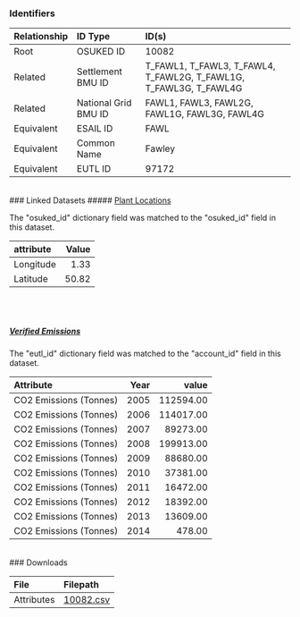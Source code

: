 ### Identifiers

| Relationship   | ID Type              | ID(s)                                                             |
|:---------------|:---------------------|:------------------------------------------------------------------|
| Root           | OSUKED ID            | 10082                                                             |
| Related        | Settlement BMU ID    | T_FAWL1, T_FAWL3, T_FAWL4, T_FAWL2G, T_FAWL1G, T_FAWL3G, T_FAWL4G |
| Related        | National Grid BMU ID | FAWL1, FAWL3, FAWL2G, FAWL1G, FAWL3G, FAWL4G                      |
| Equivalent     | ESAIL ID             | FAWL                                                              |
| Equivalent     | Common Name          | Fawley                                                            |
| Equivalent     | EUTL ID              | 97172                                                             |

<br>
### Linked Datasets
##### <a href="https://raw.githubusercontent.com/OSUKED/Dictionary-Datasets/main/datasets/plant-locations/datapackage.json">Plant Locations</a>



The "osuked_id" dictionary field was matched to the "osuked_id" field in this dataset.

| attribute   |   Value |
|:------------|--------:|
| Longitude   |    1.33 |
| Latitude    |   50.82 |

<br><br>
##### <a href="https://raw.githubusercontent.com/OSUKED/Dictionary-Datasets/main/datasets/verified-emissions/datapackage.json">Verified Emissions</a>



The "eutl_id" dictionary field was matched to the "account_id" field in this dataset.

| Attribute              |   Year |     value |
|:-----------------------|-------:|----------:|
| CO2 Emissions (Tonnes) |   2005 | 112594.00 |
| CO2 Emissions (Tonnes) |   2006 | 114017.00 |
| CO2 Emissions (Tonnes) |   2007 |  89273.00 |
| CO2 Emissions (Tonnes) |   2008 | 199913.00 |
| CO2 Emissions (Tonnes) |   2009 |  88680.00 |
| CO2 Emissions (Tonnes) |   2010 |  37381.00 |
| CO2 Emissions (Tonnes) |   2011 |  16472.00 |
| CO2 Emissions (Tonnes) |   2012 |  18392.00 |
| CO2 Emissions (Tonnes) |   2013 |  13609.00 |
| CO2 Emissions (Tonnes) |   2014 |    478.00 |


<br>
### Downloads


| File       | Filepath                                                                              |
|:-----------|:--------------------------------------------------------------------------------------|
| Attributes | [10082.csv](https://osuked.github.io/Power-Station-Dictionary/object_attrs/10082.csv) |
